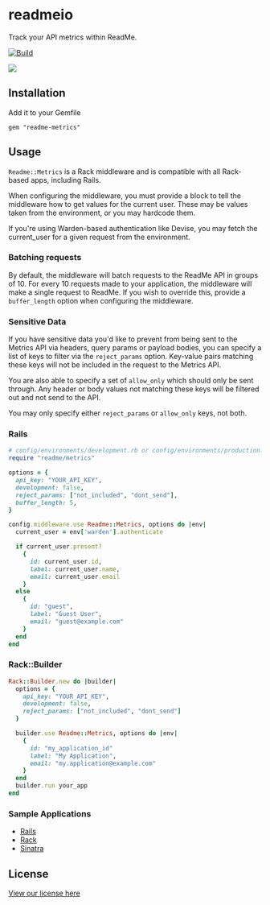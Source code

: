 # readmeio

Track your API metrics within ReadMe.

[![Build](https://github.com/readmeio/metrics-sdks/workflows/ruby/badge.svg)](https://github.com/readmeio/metrics-sdks)

[![](https://d3vv6lp55qjaqc.cloudfront.net/items/1M3C3j0I0s0j3T362344/Untitled-2.png)](https://readme.io)

## Installation

Add it to your Gemfile

`gem "readme-metrics"`

## Usage

`Readme::Metrics` is a Rack middleware and is compatible with all Rack-based
apps, including Rails.

When configuring the middleware, you must provide a block to tell the
middleware how to get values for the current user. These may be values taken
from the environment, or you may hardcode them.

If you're using Warden-based authentication like Devise, you may fetch the
current_user for a given request from the environment.

### Batching requests

By default, the middleware will batch requests to the ReadMe API in groups of
10. For every 10 requests made to your application, the middleware will make a
single request to ReadMe. If you wish to override this, provide a
`buffer_length` option when configuring the middleware.

### Sensitive Data

If you have sensitive data you'd like to prevent from being sent to the Metrics
API via headers, query params or payload bodies, you can specify a list of keys
to filter via the `reject_params` option. Key-value pairs matching these keys
will not be included in the request to the Metrics API.

You are also able to specify a set of `allow_only` which should only be sent through.
Any header or body values not matching these keys will be filtered out and not
send to the API.

You may only specify either `reject_params` or `allow_only` keys, not both.

### Rails

```ruby
# config/environments/development.rb or config/environments/production.rb
require "readme/metrics"

options = {
  api_key: "YOUR_API_KEY",
  development: false,
  reject_params: ["not_included", "dont_send"],
  buffer_length: 5,
}

config.middleware.use Readme::Metrics, options do |env|
  current_user = env['warden'].authenticate

  if current_user.present?
    {
      id: current_user.id,
      label: current_user.name,
      email: current_user.email
    }
  else
    {
      id: "guest",
      label: "Guest User",
      email: "guest@example.com"
    }
  end
end
```

### Rack::Builder

```ruby
Rack::Builder.new do |builder|
  options = {
    api_key: "YOUR_API_KEY",
    development: false,
    reject_params: ["not_included", "dont_send"]
  }

  builder.use Readme::Metrics, options do |env|
    {
      id: "my_application_id"
      label: "My Application",
      email: "my.application@example.com"
    }
  end
  builder.run your_app
end
```

### Sample Applications

- [Rails](https://github.com/readmeio/metrics-sdk-rails-sample)
- [Rack](https://github.com/readmeio/metrics-sdk-racks-sample)
- [Sinatra](https://github.com/readmeio/metrics-sdk-sinatra-example)

## License

[View our license here](https://github.com/readmeio/metrics-sdks/tree/master/packages/ruby/LICENSE)
